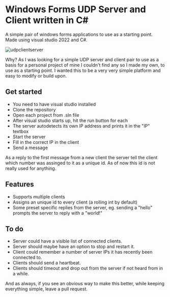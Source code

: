 # Windows Forms UDP Server and Client written in C#
A simple pair of windows forms applications to use as a starting point.
Made using visual studio 2022 and C#.

![udpclientserver](https://github.com/ledimestari/udpserverclient/assets/36168743/6aa24635-5bc7-4de1-9686-992a8ce83a6f)

Why?
As I was looking for a simple UDP server and client pair to use as a basis for a personal project of mine I couldn't find any so I made my own, to use as a starting point.
I wanted this to be a very very simple platform and easy to modify or build upon.

## Get started

 - You need to have visual studio installed
 - Clone the repository
 - Open each project from .sln file
 - After visual studio starts up, hit the run button for each
 - The server autodetects its own IP address and prints it in the "IP" textbox
 - Start the server
 - Fill in the correct IP in the client
 - Send a message

As a reply to the first message from a new client the server tell the client which number was assinged to it as a unique id.
As of now this id is not really used for anything.

## Features

 - Supports multiple clients
 - Assigns an unique id to every client (a rolling int by default)
 - Some preset specific replies from the server, eg. sending a "hello" prompts the server to reply with a "world!"

## To do

 - Server could have a visible list of connected clients.
 - Server should maybe have an option to stop and restart it.
 - Client could remember a number of server IPs it has recently been connected to.
 - Clients should send a heartbeat.
 - Clients should timeout and drop out from the server if not heard from in a while.

And as always, if you see an obvious way to make this better, while keeping everything simple, leave a pull request.
